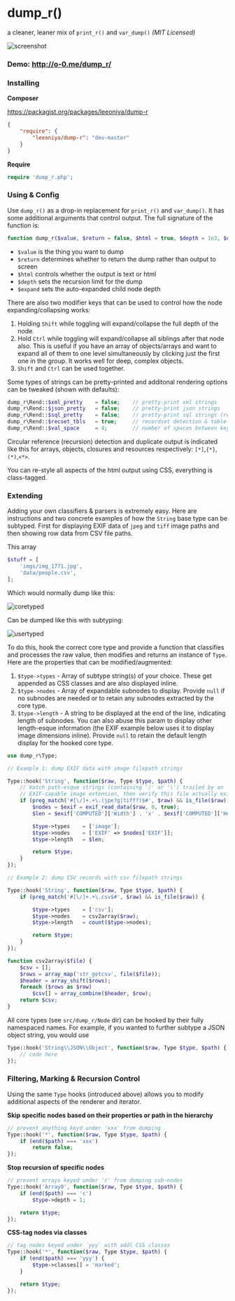 dump_r()
========
a cleaner, leaner mix of `print_r()` and `var_dump()` _(MIT Licensed)_

![screenshot](https://github.com/leeoniya/dump_r.php/raw/master/test/dump_r.png)

### Demo: http://o-0.me/dump_r/

### Installing

__Composer__

https://packagist.org/packages/leeoniya/dump-r

```json
{
	"require": {
		"leeoniya/dump-r": "dev-master"
	}
}
```

__Require__

```php
require 'dump_r.php';
```

### Using & Config

Use `dump_r()` as a drop-in replacement for `print_r()` and `var_dump()`. It has some additional arguments that control output. The full signature of the function is:

```php
function dump_r($value, $return = false, $html = true, $depth = 1e3, $expand = 1e3);
```

- `$value` is the thing you want to dump
- `$return` determines whether to return the dump rather than output to screen
- `$html` controls whether the output is text or html
- `$depth` sets the recursion limit for the dump
- `$expand` sets the auto-expanded child node depth

There are also two modifier keys that can be used to control how the node expanding/collapsing works:

1. Holding `Shift` while toggling will expand/collapse the full depth of the node.
2. Hold `Ctrl` while toggling will expand/collapse all siblings after that node also. This is useful if you have an array of objects/arrays and want to expand all of them to one level simultaneously by clicking just the first one in the group. It works well for deep, complex objects.
3. `Shift` and `Ctrl` can be used together.

Some types of strings can be pretty-printed and additonal rendering options can be tweaked (shown with defaults):

```php
dump_r\Rend::$xml_pretty	= false;	// pretty-print xml strings
dump_r\Rend::$json_pretty	= false;	// pretty-print json strings
dump_r\Rend::$sql_pretty	= false;	// pretty-print sql strings (requires https://github.com/jdorn/sql-formatter)
dump_r\Rend::$recset_tbls	= true;		// recordset detection & table-style output
dump_r\Rend::$val_space		= 4;		// number of spaces between key and value columns (affects text output only, not html)
```

Circular reference (recursion) detection and duplicate output is indicated like this for arrays, objects, closures and resources respectively: `[*]`,`{*}`,`(*)`,`<*>`.

You can re-style all aspects of the html output using CSS, everything is class-tagged.

### Extending

Adding your own classifiers & parsers is extremely easy. Here are instructions and two concrete examples of how the `String` base type can be subtyped. First for displaying EXIF data of `jpeg` and `tiff` image paths and then showing row data from CSV file paths.

This array

```php
$stuff = [
	'imgs/img_1771.jpg',
	'data/people.csv',
];
```

Which would normally dump like this:

![coretyped](https://github.com/leeoniya/dump_r.php/raw/master/test/coretyped.png)

Can be dumped like this with subtyping:

![usertyped](https://github.com/leeoniya/dump_r.php/raw/master/test/usertyped.png)

To do this, hook the correct core type and provide a function that classifies and processes the raw value, then modifies and returns an instance of `Type`. Here are the properties that can be modified/augmented:

1. `$type->types` - Array of subtype string(s) of your choice. These get appended as CSS classes and are also displayed inline.
2. `$type->nodes` - Array of expandable subnodes to display. Provide `null` if no subnodes are needed or to retain any subnodes extracted by the core type.
3. `$type->length` - A string to be displayed at the end of the line, indicating length of subnodes. You can also abuse this param to display other length-esque information (the EXIF example below uses it to display image dimensions inline). Provide `null` to retain the default length display for the hooked core type.

```php
use dump_r\Type;

// Example 1: dump EXIF data with image filepath strings

Type::hook('String', function($raw, Type $type, $path) {
	// match path-esque strings (containing '/' or '\') trailed by an
	// EXIF-capable image extension, then verify this file actually exists
	if (preg_match('#[\/]+.+\.(jpe?g|tiff?)$#', $raw) && is_file($raw)) {
		$nodes = $exif = exif_read_data($raw, 0, true);
		$len = $exif['COMPUTED']['Width'] . 'x' . $exif['COMPUTED']['Height'];

		$type->types	= ['image'];
		$type->nodes	= ['EXIF' => $nodes['EXIF']];
		$type->length	= $len;

		return $type;
	}
});

// Example 2: dump CSV records with csv filepath strings

Type::hook('String', function($raw, Type $type, $path) {
	if (preg_match('#[\/]+.+\.csv$#', $raw) && is_file($raw)) {

		$type->types	= ['csv'];
		$type->nodes	= csv2array($raw);
		$type->length	= count($type->nodes);

		return $type;
	}
});

function csv2array($file) {
	$csv = [];
	$rows = array_map('str_getcsv', file($file));
	$header = array_shift($rows);
	foreach ($rows as $row)
		$csv[] = array_combine($header, $row);
	return $csv;
}
```

All core types (see `src/dump_r/Node` dir) can be hooked by their fully namespaced names. For example, if you wanted to further subtype a JSON object string, you would use

```php
Type::hook('String\\JSON\\Object', function($raw, Type $type, $path) {
	// code here
});
```

### Filtering, Marking & Recursion Control

Using the same `Type` hooks (introduced above) allows you to modify additional aspects of the renderer and iterator.

**Skip specific nodes based on their properties or path in the hierarchy**

```php
// prevent anything keyd under 'xxx' from dumping
Type::hook('*', function($raw, Type $type, $path) {
	if (end($path) === 'xxx')
		return false;
});
```

**Stop recursion of specific nodes**

```php
// prevent arrays keyed under 'c' from dumping sub-nodes
Type::hook('Array0', function($raw, Type $type, $path) {
	if (end($path) === 'c')
		$type->depth = 1;

	return $type;
});
```

**CSS-tag nodes via classes**

```php
// tag nodes keyed under `yyy` with addl CSS classes
Type::hook('*', function($raw, Type $type, $path) {
	if (end($path) === 'yyy') {
		$type->classes[] = 'marked';
	}

	return $type;
});
```